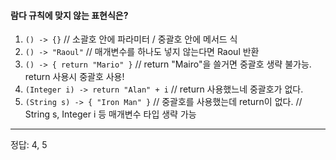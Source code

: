 #### 람다 규칙에 맞지 않는 표현식은?
1. `() -> {}` // 소괄호 안에 파라미터 / 중괄호 안에 메서드 식
2. `() -> "Raoul"` // 매개변수를 하나도 넣지 않는다면 Raoul 반환
3. `() -> { return "Mario" }` // return "Mairo"을 쓸거면 중괄호 생략 불가능. return 사용시 중괄호 사용!
4. `(Integer i) -> return "Alan" + i` // return 사용했느네 중괄호가 없다.
5. `(String s) -> { "Iron Man" }` // 중괄호를 사용했는데 return이 없다.
// String s, Integer i 등 매개변수 타입 생략 가능
---
정답: 4, 5